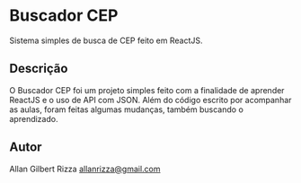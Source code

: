 # Buscador CEP

Sistema simples de busca de CEP feito em ReactJS.

## Descrição

O Buscador CEP foi um projeto simples feito com a finalidade de aprender ReactJS e o uso de API com JSON. Além do código escrito por acompanhar as aulas, foram feitas algumas mudanças, também buscando o aprendizado.

## Autor

Allan Gilbert Rizza
allanrizza@gmail.com